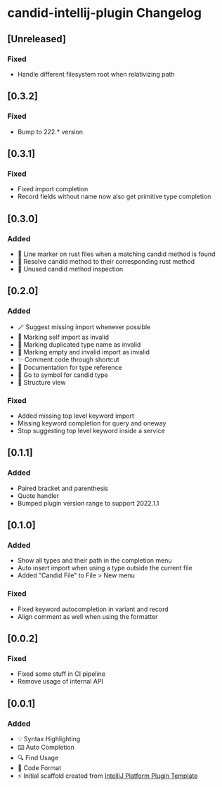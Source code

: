 <!-- Keep a Changelog guide -> https://keepachangelog.com -->

# candid-intellij-plugin Changelog

## [Unreleased]
### Fixed
- Handle different filesystem root when relativizing path

## [0.3.2]
### Fixed
- Bump to 222.* version

## [0.3.1]
### Fixed
- Fixed import completion
- Record fields without name now also get primitive type completion

## [0.3.0]
### Added
- 🔧 Line marker on rust files when a matching candid method is found
- 🔧 Resolve candid method to their corresponding rust method
- 🧐 Unused candid method inspection

## [0.2.0]
### Added
- 🪄 Suggest missing import whenever possible
- ️🧐 Marking self import as invalid
- ️🧐 Marking duplicated type name as invalid
- ️🧐 Marking empty and invalid import as invalid
- ✨ Comment code through shortcut
- 📝 Documentation for type reference
- 🔎 Go to symbol for candid type
- 📝 Structure view

### Fixed
- Added missing top level keyword import
- Missing keyword completion for query and oneway
- Stop suggesting top level keyword inside a service

## [0.1.1]
### Added
- Paired bracket and parenthesis
- Quote handler
- Bumped plugin version range to support 2022.1.1

## [0.1.0]
### Added
- Show all types and their path in the completion menu
- Auto insert import when using a type outside the current file
- Added "Candid File" to File > New menu

### Fixed
- Fixed keyword autocompletion in variant and record
- Align comment as well when using the formatter

## [0.0.2]
### Fixed
- Fixed some stuff in CI pipeline
- Remove usage of internal API

## [0.0.1]
### Added
- 💡 Syntax Highlighting
- ⌨️ Auto Completion
- 🔍 Find Usage
- 💄 Code Format
- ⚡ Initial scaffold created from [IntelliJ Platform Plugin Template](https://github.com/JetBrains/intellij-platform-plugin-template)